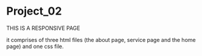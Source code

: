 # Project_02

THIS IS A RESPONSIVE PAGE

it comprises of three html files (the about page, service page and the home page) and one css file.
